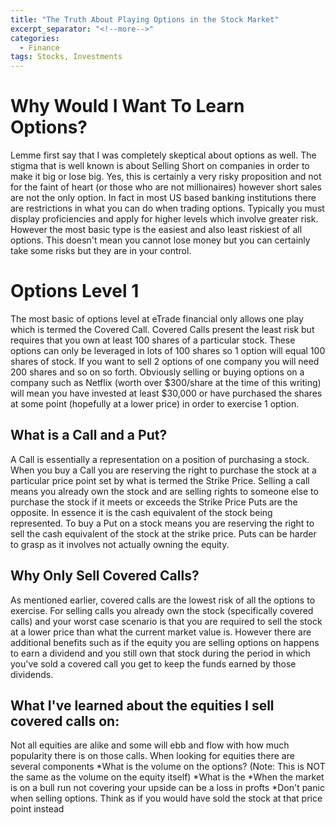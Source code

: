 ```yaml
---
title: "The Truth About Playing Options in the Stock Market"
excerpt_separator: "<!--more-->"
categories:
  - Finance
tags: Stocks, Investments
---
```

# Why Would I Want To Learn Options?
Lemme first say that I was completely skeptical about options as well. The stigma that is well known is about Selling Short on companies in order to make it big or lose big. Yes, this is certainly a very risky proposition and not for the faint of heart (or those who are not millionaires) however short sales are not the only option. In fact in most US based banking institutions there are restrictions in what you can do when trading options. Typically you must display proficiencies and apply for higher levels which involve greater risk. However the most basic type is the easiest and also least riskiest of all options. This doesn't mean you cannot lose money but you can certainly take some risks but they are in your control.
# Options Level 1
The most basic of options level at eTrade financial only allows one play which is termed the Covered Call. Covered Calls present the least risk but requires that you own at least 100 shares of a particular stock. These options can only be leveraged in lots of 100 shares so 1 option will equal 100 shares of stock. If you want to sell 2 options of one company you will need 200 shares and so on so forth. Obviously selling or buying options on a company such as Netflix (worth over $300/share at the time of this writing) will mean you have invested at least $30,000 or have purchased the shares at some point (hopefully at a lower price) in order to exercise 1 option.
## What is a Call and a Put?
A Call is essentially a representation on a position of purchasing a stock. When you buy a Call you are reserving the right to purchase the stock at a particular price point set by what is termed the Strike Price. Selling a call means you already own the stock and are selling rights to someone else to purchase the stock if it meets or exceeds the Strike Price
Puts are the opposite. In essence it is the cash equivalent of the stock being represented. To buy a Put on a stock means you are reserving the right to sell the cash equivalent of the stock at the strike price. Puts can be harder to grasp as it involves not actually owning the equity.
## Why Only Sell Covered Calls?
As mentioned earlier, covered calls are the lowest risk of all the options to exercise. For selling calls you already own the stock (specifically covered calls) and your worst case scenario is that you are required to sell the stock at a lower price than what the current market value is. However there are additional benefits such as if the equity you are selling options on happens to earn a dividend and you still own that stock during the period in which you've sold a covered call you get to keep the funds earned by those dividends.

## What I've learned about the equities I sell covered calls on:
Not all equities are alike and some will ebb and flow with how much popularity there is on those calls. When looking for equities there are several components 
*What is the volume on the options? (Note: This is NOT the same as the volume on the equity itself)
*What is the 
*When the market is on a bull run not covering your upside can be a loss in profts
*Don't panic when selling options. Think as if you would have sold the stock at that price point instead

## 